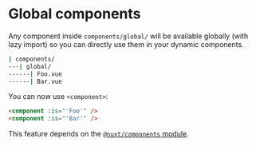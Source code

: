 # Global components

Any component inside `components/global/` will be available globally (with lazy import) so you can directly use them in your dynamic components.

```bash
| components/
---| global/
------| Foo.vue
------| Bar.vue
```

You can now use `<component>`:

```html
<component :is="'Foo'" />
<component :is="'Bar'" />
```

This feature depends on the [`@nuxt/components` module](https://github.com/nuxt/components#dynamic-components).